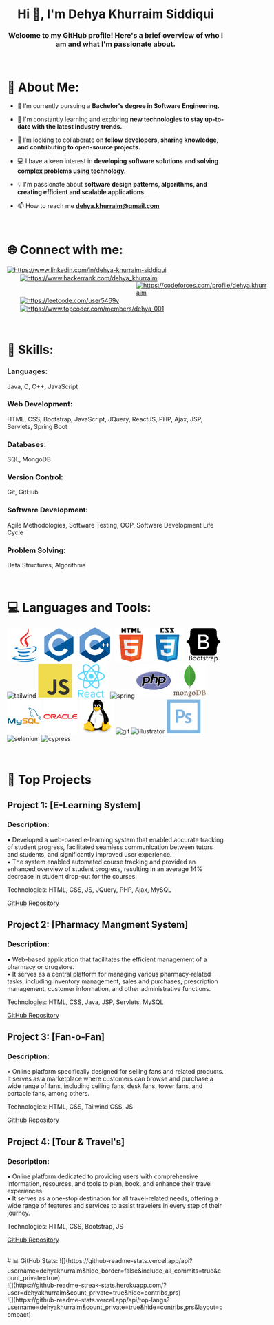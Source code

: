 <h1 align="center">Hi 👋, I'm Dehya Khurraim Siddiqui</h1>
<h3 align="center">Welcome to my GitHub profile! Here's a brief overview of who I am and what I'm passionate about.</h3>
<br/>

# 💫 About Me:
- 🔭 I’m currently pursuing a **Bachelor's degree in Software Engineering.**

- 🌱 I'm constantly learning and exploring **new technologies to stay up-to-date with the latest industry trends.**

- 👯 I’m looking to collaborate on **fellow developers, sharing knowledge, and contributing to open-source projects.**

- 💻 I have a keen interest in **developing software solutions and solving complex problems using technology.**

- 💡 I'm passionate about **software design patterns, algorithms, and creating efficient and scalable applications.**

- 📫 How to reach me **dehya.khurraim@gmail.com**
<br/>

# 🌐 Connect with me:
<p>
<a href="https://linkedin.com/in/https://www.linkedin.com/in/dehya-khurraim-siddiqui" target="blank"><img align="center" src="https://raw.githubusercontent.com/rahuldkjain/github-profile-readme-generator/master/src/images/icons/Social/linked-in-alt.svg" alt="https://www.linkedin.com/in/dehya-khurraim-siddiqui" height="40" width="50" /></a>
<a href="https://www.hackerrank.com/https://www.hackerrank.com/dehya_khurraim" target="blank"><img align="center" src="https://raw.githubusercontent.com/rahuldkjain/github-profile-readme-generator/master/src/images/icons/Social/hackerrank.svg" alt="https://www.hackerrank.com/dehya_khurraim" height="40" width="50" style="margin-left:30px;"/></a>
<a href="https://codeforces.com/profile/https://codeforces.com/profile/dehya.khurraim" target="blank"><img align="center" src="https://raw.githubusercontent.com/rahuldkjain/github-profile-readme-generator/master/src/images/icons/Social/codeforces.svg" alt="https://codeforces.com/profile/dehya.khurraim" height="40" width="50" style="margin-left:300px;"/></a>
<a href="https://www.leetcode.com/https://leetcode.com/user5469y" target="blank"><img align="center" src="https://raw.githubusercontent.com/rahuldkjain/github-profile-readme-generator/master/src/images/icons/Social/leet-code.svg" alt="https://leetcode.com/user5469y" height="40" width="50" style="margin-left:30px;"/></a>
<a href="https://www.topcoder.com/members/https://www.topcoder.com/members/dehya_001" target="blank"><img align="center" src="https://raw.githubusercontent.com/rahuldkjain/github-profile-readme-generator/master/src/images/icons/Social/topcoder.svg" alt="https://www.topcoder.com/members/dehya_001"  height="40" width="50" style="margin-left:30px;"/></a>
</p>
<br/>

# 🌟 Skills:
<p>
<h3>Languages:</h3> Java, C, C++, JavaScript <br/>
<h3>Web Development:</h3> HTML, CSS, Bootstrap, JavaScript, JQuery, ReactJS, PHP, Ajax, JSP, Servlets, Spring Boot <br/>
<h3>Databases:</h3> SQL, MongoDB <br/>
<h3>Version Control:</h3> Git, GitHub <br/>
<h3>Software Development:</h3> Agile Methodologies, Software Testing, OOP, Software Development Life Cycle <br/>
<h3>Problem Solving:</h3> Data Structures, Algorithms <br/>
</p>
<br/>

# 💻 Languages and Tools:
<p>
<img src="https://raw.githubusercontent.com/devicons/devicon/master/icons/java/java-original.svg" alt="java" width="80" height="80"/><img src="https://raw.githubusercontent.com/devicons/devicon/master/icons/c/c-original.svg" alt="c" width="80" height="80"/> <img src="https://raw.githubusercontent.com/devicons/devicon/master/icons/cplusplus/cplusplus-original.svg" alt="cplusplus" width="80" height="80"/> <img src="https://raw.githubusercontent.com/devicons/devicon/master/icons/html5/html5-original-wordmark.svg" alt="html5" width="80" height="80"/> <img src="https://raw.githubusercontent.com/devicons/devicon/master/icons/css3/css3-original-wordmark.svg" alt="css3" width="80" height="80"/> <img src="https://raw.githubusercontent.com/devicons/devicon/master/icons/bootstrap/bootstrap-plain-wordmark.svg" alt="bootstrap" width="80" height="80"/> <img src="https://www.vectorlogo.zone/logos/tailwindcss/tailwindcss-icon.svg" alt="tailwind" width="80" height="80"/> <img src="https://raw.githubusercontent.com/devicons/devicon/master/icons/javascript/javascript-original.svg" alt="javascript" width="80" height="80"/> <img src="https://raw.githubusercontent.com/devicons/devicon/master/icons/react/react-original-wordmark.svg" alt="react" width="80" height="80"/> <img src="https://www.vectorlogo.zone/logos/springio/springio-icon.svg" alt="spring" width="80" height="80"/> <img src="https://raw.githubusercontent.com/devicons/devicon/master/icons/php/php-original.svg" alt="php" width="80" height="80"/> <img src="https://raw.githubusercontent.com/devicons/devicon/master/icons/mongodb/mongodb-original-wordmark.svg" alt="mongodb" width="80" height="80"/> <img src="https://raw.githubusercontent.com/devicons/devicon/master/icons/mysql/mysql-original-wordmark.svg" alt="mysql" width="80" height="80"/> <img src="https://raw.githubusercontent.com/devicons/devicon/master/icons/oracle/oracle-original.svg" alt="oracle" width="80" height="80"/> <img src="https://raw.githubusercontent.com/devicons/devicon/master/icons/linux/linux-original.svg" alt="linux" width="80" height="80"/> <img src="https://www.vectorlogo.zone/logos/git-scm/git-scm-icon.svg" alt="git" width="80" height="80"/> <img src="https://www.vectorlogo.zone/logos/adobe_illustrator/adobe_illustrator-icon.svg" alt="illustrator" width="80" height="80"/> <img src="https://raw.githubusercontent.com/devicons/devicon/master/icons/photoshop/photoshop-line.svg" alt="photoshop" width="80" height="80"/> <img src="https://raw.githubusercontent.com/detain/svg-logos/780f25886640cef088af994181646db2f6b1a3f8/svg/selenium-logo.svg" alt="selenium" width="80" height="80"/> <img src="https://raw.githubusercontent.com/simple-icons/simple-icons/6e46ec1fc23b60c8fd0d2f2ff46db82e16dbd75f/icons/cypress.svg" alt="cypress" width="80" height="80"/>
</p>
<br/>

# 🚀 Top Projects

## Project 1: [E-Learning System]
### Description:
• Developed a web-based e-learning system that enabled accurate tracking of student progress, facilitated seamless communication between
tutors and students, and significantly improved user experience.<br/>
• The system enabled automated course tracking and provided an enhanced overview of student progress, resulting in an average 14%
decrease in student drop-out for the courses.

Technologies: HTML, CSS, JS, JQuery, PHP, Ajax, MySQL

[GitHub Repository](https://github.com/DehyaKhurraim/E-Learning-Platform)

## Project 2: [Pharmacy Mangment System]
### Description:
• Web-based application that facilitates the efficient management of a pharmacy or drugstore.<br/>
• It serves as a central platform for managing various pharmacy-related tasks, including inventory management, sales and purchases,
prescription management, customer information, and other administrative functions.

Technologies: HTML, CSS, Java, JSP, Servlets, MySQL

[GitHub Repository](https://github.com/DehyaKhurraim/Pharmacy-Mangment-System)

## Project 3: [Fan-o-Fan]
### Description:
• Online platform specifically designed for selling fans and related products. It serves as a marketplace where customers can browse and
purchase a wide range of fans, including ceiling fans, desk fans, tower fans, and portable fans, among others.<br/>

Technologies: HTML, CSS, Tailwind CSS, JS

[GitHub Repository](https://github.com/DehyaKhurraim/FAN-o-FAN)

## Project 4: [Tour & Travel's]
### Description:
• Online platform dedicated to providing users with comprehensive information, resources, and tools to plan, book, and enhance their travel
experiences.<br/>
• It serves as a one-stop destination for all travel-related needs, offering a wide range of features and services to assist travelers in every step
of their journey.

Technologies: HTML, CSS, Bootstrap, JS

[GitHub Repository](https://github.com/DehyaKhurraim/Tour-Travel-s)

<br/>
# 📊 GitHub Stats:
![](https://github-readme-stats.vercel.app/api?username=dehyakhurraim&hide_border=false&include_all_commits=true&count_private=true)<br/>
![](https://github-readme-streak-stats.herokuapp.com/?user=dehyakhurraim&count_private=true&hide=contribs,prs)<br/>
![](https://github-readme-stats.vercel.app/api/top-langs?username=dehyakhurraim&count_private=true&hide=contribs,prs&layout=compact)
